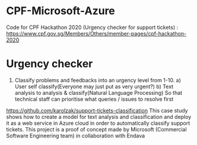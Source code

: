 # CPF-Microsoft-Azure
Code for CPF Hackathon 2020 (Urgency checker for support tickets) : https://www.cpf.gov.sg/Members/Others/member-pages/cpf-hackathon-2020

# Urgency checker
1. Classify problems and feedbacks into an urgency level from 1-10.
 a) User self classify(Everyone may just put as very urgent?)
 b) Text analysis to analysis & classify(Natural Language Processing)
  So that technical staff can prioritise what queries / issues to resolve first

https://github.com/karolzak/support-tickets-classification
This case study shows how to create a model for text analysis and classification and deploy it as a web service in Azure cloud in order to automatically classify support tickets. This project is a proof of concept made by Microsoft (Commercial Software Engineering team) in collaboration with Endava
